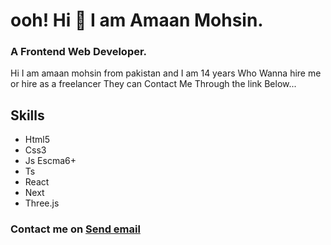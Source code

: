 <h1>ooh! Hi 👋 I am Amaan Mohsin.</h1>
<h3>A Frontend Web Developer.</h3>
<p>Hi I am amaan mohsin from pakistan and I am 14 years Who Wanna hire me or hire as a freelancer They can Contact Me Through the link Below...</p>
<h2>Skills</h2>
<ul>
  <li>Html5</li>
  <li>Css3</li>
  <Li>Js Escma6+</Li>
  <Li>Ts</Li>
  <li>React</li>
  <li>Next
  </li>
  <li>Three.js</li>
</ul>
<h3>Contact me on <a href="mailto:amaanmohsin64@gmail.com">Send email</a></</h3>
